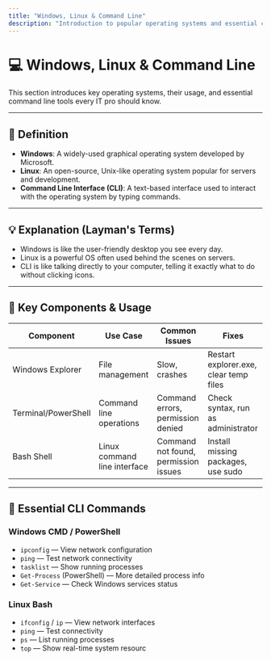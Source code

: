 ```yaml
---
title: "Windows, Linux & Command Line"
description: "Introduction to popular operating systems and essential command line tools."
---
```


# 💻 Windows, Linux & Command Line

This section introduces key operating systems, their usage, and essential command line tools every IT pro should know.

---

## 🧩 Definition

- **Windows**: A widely-used graphical operating system developed by Microsoft.
- **Linux**: An open-source, Unix-like operating system popular for servers and development.
- **Command Line Interface (CLI)**: A text-based interface used to interact with the operating system by typing commands.

---

## 💡 Explanation (Layman's Terms)

- Windows is like the user-friendly desktop you see every day.
- Linux is a powerful OS often used behind the scenes on servers.
- CLI is like talking directly to your computer, telling it exactly what to do without clicking icons.

---

## 🧱 Key Components & Usage

| Component           | Use Case                            | Common Issues                      | Fixes                              |
|---------------------|-----------------------------------|----------------------------------|-----------------------------------|
| Windows Explorer    | File management                   | Slow, crashes                   | Restart explorer.exe, clear temp files |
| Terminal/PowerShell | Command line operations           | Command errors, permission denied | Check syntax, run as administrator |
| Bash Shell          | Linux command line interface      | Command not found, permission issues | Install missing packages, use sudo |

---

## 🎯 Essential CLI Commands

### Windows CMD / PowerShell
- `ipconfig` — View network configuration  
- `ping` — Test network connectivity  
- `tasklist` — Show running processes  
- `Get-Process` (PowerShell) — More detailed process info  
- `Get-Service` — Check Windows services status

### Linux Bash
- `ifconfig` / `ip` — View network interfaces  
- `ping` — Test connectivity  
- `ps` — List running processes  
- `top` — Show real-time system resourc
